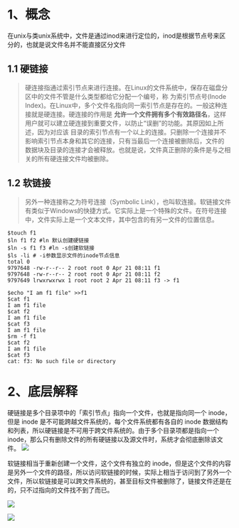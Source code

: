 # 1、概念

在unix与类unix系统中，文件是通过inod来进行定位的，inod是根据节点号来区分的，也就是说文件名并不能直接区分文件

## 1.1 硬链接
> 硬连接指通过索引节点来进行连接。在Linux的文件系统中，保存在磁盘分区中的文件不管是什么类型都给它分配一个编号，称
为索引节点号(Inode Index)。在Linux中，多个文件名指向同一索引节点是存在的。一般这种连接就是硬连接。硬连接的作用是
**允许一个文件拥有多个有效路径名**，这样用户就可以建立硬连接到重要文件，以防止“误删”的功能。其原因如上所述，因为对应该
目录的索引节点有一个以上的连接。只删除一个连接并不影响索引节点本身和其它的连接，只有当最后一个连接被删除后，文件的
数据块及目录的连接才会被释放。也就是说，文件真正删除的条件是与之相关的所有硬连接文件均被删除。

## 1.2 软链接
> 另外一种连接称之为符号连接（Symbolic Link），也叫软连接。软链接文件有类似于Windows的快捷方式。它实际上是一个特殊的文件。在符号连接中，文件实际上是一个文本文件，其中包含的有另一文件的位置信息。  

```shell
$touch f1
$ln f1 f2 #ln 默认创建硬链接
$ln -s f1 f3 #ln -s创建软链接
$ls -li # -i参数显示文件的inode节点信息
total 0
9797648 -rw-r--r-- 2 root root 0 Apr 21 08:11 f1
9797648 -rw-r--r-- 2 root root 0 Apr 21 08:11 f2
9797649 lrwxrwxrwx 1 root root 2 Apr 21 08:11 f3 -> f1
```

```shell
$echo "I am f1 file" >>f1
$cat f1
I am f1 file
$cat f2
I am f1 file
$cat f3
I am f1 file
$rm -f f1
$cat f2
I am f1 file
$cat f3
cat: f3: No such file or directory
```




# 2、底层解释
硬链接是多个目录项中的「索引节点」指向一个文件，也就是指向同一个 inode，但是 inode 是不可能跨越文件系统的，每个文件系统都有各自的 inode 数据结构和列表，所以硬链接是不可用于跨文件系统的。由于多个目录项都是指向一个 inode，那么只有删除文件的所有硬链接以及源文件时，系统才会彻底删除该文件。
![](https://picx.zhimg.com/80/v2-7cf8cec396a66dca2dd1fcd6dadab537_1440w.webp?source=1940ef5c)

软链接相当于重新创建一个文件，这个文件有独立的 inode，但是这个文件的内容是另外一个文件的路径，所以访问软链接的时候，实际上相当于访问到了另外一个文件，所以软链接是可以跨文件系统的，甚至目标文件被删除了，链接文件还是在的，只不过指向的文件找不到了而已。

![](https://picx.zhimg.com/80/v2-5606413e1b5d2c727399711d347617a2_1440w.webp?source=1940ef5c)


![](https://pic3.zhimg.com/80/v2-9abd33350e3bcb401f379752874f9b52_1440w.webp)

